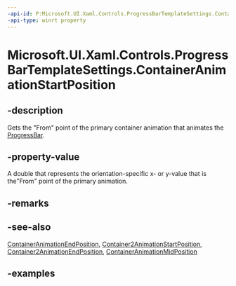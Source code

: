 ```yaml
---
-api-id: P:Microsoft.UI.Xaml.Controls.ProgressBarTemplateSettings.ContainerAnimationStartPosition
-api-type: winrt property
---
```


# Microsoft.UI.Xaml.Controls.ProgressBarTemplateSettings.ContainerAnimationStartPosition

<!--
public double ContainerAnimationStartPosition { get; set; }
-->

## -description

Gets the "From" point of the primary container animation that animates the [ProgressBar](progressbar.md).

## -property-value

A double that represents the orientation-specific x- or y-value that is the"From" point of the primary animation.

## -remarks

## -see-also

 [ContainerAnimationEndPosition](progressbartemplatesettings_containeranimationendposition.md), [Container2AnimationStartPosition](progressbartemplatesettings_container2animationstartposition.md), [Container2AnimationEndPosition](progressbartemplatesettings_container2animationendposition.md), [ContainerAnimationMidPosition](progressbartemplatesettings_containeranimationmidposition.md)

## -examples
